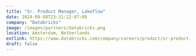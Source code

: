 ```yaml
---
title: "Sr. Product Manager, Lakeflow"
date: 2024-09-08T23:31:22-07:00
company: "Databricks"
image: /images/partners/databricks.png
location: Amsterdam, Netherlands
extlink: https://www.databricks.com/company/careers/product/sr-product-manager-lakeflow-8186386002
draft: false
---
```



